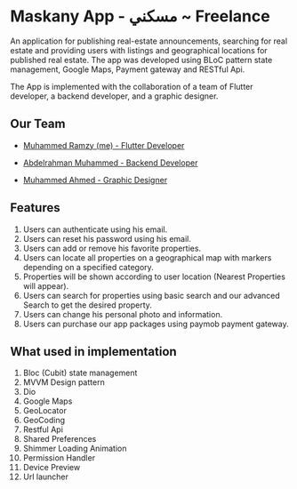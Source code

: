 # Maskany App - مسكني  ~ Freelance

An application for publishing real-estate announcements, searching for real estate
and providing users with listings and geographical locations for published real estate.
The app was developed using BLoC pattern state management, Google Maps, Payment gateway and RESTful Api.

The App is implemented with the collaboration of a team of Flutter developer, a
backend developer, and a graphic designer.

## Our Team

- [Muhammed Ramzy (me) - Flutter Developer](https://www.linkedin.com/public-profile/settings?trk=d_flagship3_profile_self_view_public_profile)

- [Abdelrahman Muhammed - Backend Developer]()
- [Muhammed Ahmed - Graphic Designer]()



## Features

1. Users can authenticate using his email.
2. Users can reset his password using his email.
3. Users can add or remove his favorite properties.
4. Users can locate all properties on a geographical map with markers depending on a specified category.
5. Properties will be shown according to user location (Nearest Properties will appear).
6. Users can search for properties using basic search and our advanced Search to get the desired property.
7. Users can change his personal photo and information.
9. Users can purchase our app packages using paymob payment gateway.

## What used in implementation

1. Bloc (Cubit) state management
2. MVVM Design pattern
3. Dio
4. Google Maps
5. GeoLocator
6. GeoCoding
7. Restful Api
8. Shared Preferences
9. Shimmer Loading Animation
10. Permission Handler
11. Device Preview
12. Url launcher






